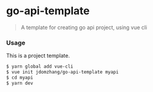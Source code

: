 # go-api-template

> A template for creating go api project, using vue cli

### Usage

This is a project template.

``` bash
$ yarn global add vue-cli
$ vue init jdomzhang/go-api-template myapi
$ cd myapi
$ yarn dev
```
